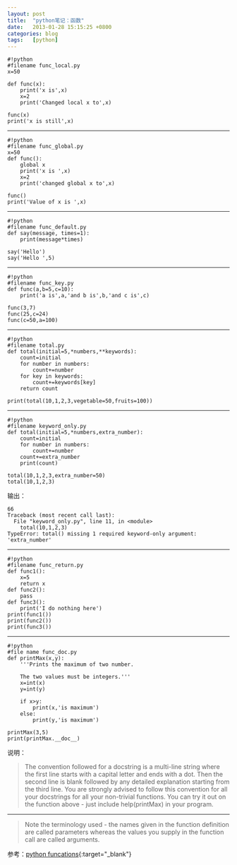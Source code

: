 ```yaml
---
layout: post
title:  "python笔记：函数"
date:   2013-01-28 15:15:25 +0800
categories: blog
tags:   [python]
---
```


    #!python
    #filename func_local.py
    x=50
    
    def func(x):
        print('x is',x)
        x=2
        print('Changed local x to',x)
    
    func(x)
    print('x is still',x)

----

    #!python
    #filename func_global.py
    x=50
    def func():  
        global x
        print('x is ',x)    
        x=2
        print('changed global x to',x)

    func()
    print('Value of x is ',x)

---

    #!python
    #filename func_default.py
    def say(message, times=1):
        print(message*times)

    say('Hello')
    say('Hello ',5)

---

    #!python
    #filename func_key.py
    def func(a,b=5,c=10):
        print('a is',a,'and b is',b,'and c is',c)
    
    func(3,7)
    func(25,c=24)
    func(c=50,a=100)

---

    #!python
    #filename total.py
    def total(initial=5,*numbers,**keywords):
        count=initial
        for number in numbers:
            count+=number
        for key in keywords:
            count+=keywords[key]
        return count

    print(total(10,1,2,3,vegetable=50,fruits=100))

----

    #!python
    #filename keyword_only.py
    def total(initial=5,*numbers,extra_number):
        count=initial
        for number in numbers:
            count+=number
        count+=extra_number
        print(count)

    total(10,1,2,3,extra_number=50)
    total(10,1,2,3)

输出：

    66
    Traceback (most recent call last):
      File "keyword_only.py", line 11, in <module>
        total(10,1,2,3)
    TypeError: total() missing 1 required keyword-only argument: 'extra_number'

---

    #!python
    #filename func_return.py
    def func1():
        x=5
        return x
    def func2():
        pass
    def func3():
        print('I do nothing here')
    print(func1())
    print(func2())
    print(func3())

--------------------------------------------------------

    #!python
    #file name func_doc.py
    def printMax(x,y):
        '''Prints the maximum of two number.

        The two values must be integers.'''
        x=int(x)
        y=int(y)

        if x>y:
            print(x,'is maximum')
        else:
            print(y,'is maximum')

    printMax(3,5)
    print(printMax.__doc__)

说明：   
          
>The convention followed for a docstring is a multi-line string where the first line starts with a capital letter and ends with a dot. Then the second line is blank followed by any detailed explanation starting from the third line. You are strongly advised to follow this convention for all your docstrings for all your non-trivial functions.
You can try it out on the function above - just include help(printMax) in your program. 

---

>Note the terminology used - the names given in the function definition are called parameters whereas the values you supply in the function call are called arguments.

参考：[python funcations](http://www.swaroopch.com/notes/python_en-functions/){:target="_blank"}
